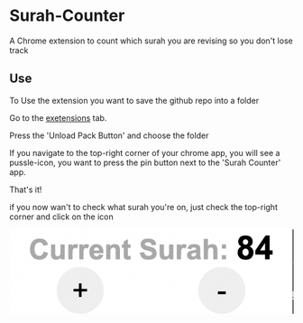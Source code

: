 # Surah-Counter
A Chrome extension to count which surah you are revising so you don't lose track

## Use

To Use the extension you want to save the github repo into a folder

Go to the [exetensions](about:extensions) tab.

Press the 'Unload Pack Button' and choose the folder

If you navigate to the top-right corner of your chrome app, you will see a pussle-icon, you want to press the pin button next to the 'Surah Counter' app. 

That's it!

if you now wan't to check what surah you're on, just check the top-right corner and click on the icon

![Preview](https://github.com/spxrtzy/Surah-Counter/blob/main/preview.jpg)
